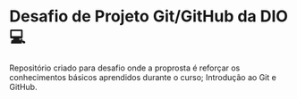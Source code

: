 # Desafio de Projeto Git/GitHub da DIO 💻
Repositório criado para desafio onde a proprosta é reforçar os conhecimentos básicos aprendidos durante o curso; Introdução ao Git e GitHub.


